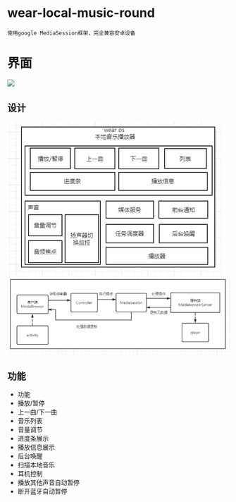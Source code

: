 # wear-local-music-round

`使用google MediaSession框架，完全兼容安卓设备`

# 界面
![](C:/Users/isxc.wen/Desktop/123.png)

## 设计
![img.png](img.png)
![img_1.png](img_1.png)

## 功能
- 功能
- 播放/暂停
- 上一曲/下一曲
- 音乐列表
- 音量调节
- 进度条展示
- 播放信息展示
- 后台唤醒
- 扫描本地音乐
- 耳机控制
- 播放其他声音自动暂停
- 断开蓝牙自动暂停
